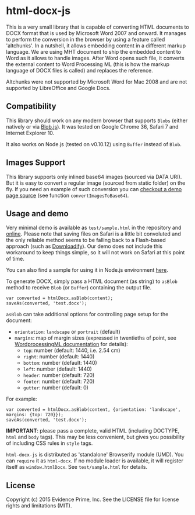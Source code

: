 html-docx-js
============

This is a very small library that is capable of converting HTML documents to DOCX format that
is used by Microsoft Word 2007 and onward. It manages to perform the conversion in the browser by
using a feature called 'altchunks'. In a nutshell, it allows embedding content in a different markup
language. We are using MHT document to ship the embedded content to Word as it allows to handle images.
After Word opens such file, it converts the external content to Word Processing ML (this
is how the markup language of DOCX files is called) and replaces the reference.

Altchunks were not supported by Microsoft Word for Mac 2008 and are not supported by LibreOffice and
Google Docs.

Compatibility
-------------

This library should work on any modern browser that supports `Blobs` (either natively or via
[Blob.js](https://github.com/eligrey/Blob.js/)). It was tested on Google Chrome 36, Safari 7 and
Internet Explorer 10.

It also works on Node.js (tested on v0.10.12) using `Buffer` instead of `Blob`.

Images Support
-------------

This library supports only inlined base64 images (sourced via DATA URI). But it is easy to convert a
regular image (sourced from static folder) on the fly. If you need an example of such conversion you can [checkout a demo page source](https://github.com/evidenceprime/html-docx-js/blob/master/test/sample.html) (see function `convertImagesToBase64`).

Usage and demo
--------------

Very minimal demo is available as `test/sample.html` in the repository and
[online](http://evidenceprime.github.io/html-docx-js/test/sample.html). Please note that saving
files on Safari is a little bit convoluted and the only reliable method seems to be falling back
to a Flash-based approach (such as [Downloadify](https://github.com/dcneiner/Downloadify)).
Our demo does not include this workaround to keep things simple, so it will not work on Safari at
this point of time.

You can also find a sample for using it in Node.js environment
[here](https://github.com/evidenceprime/html-docx-js-node-sample).

To generate DOCX, simply pass a HTML document (as string) to `asBlob` method to receive `Blob` (or `Buffer`)
containing the output file.

    var converted = htmlDocx.asBlob(content);
    saveAs(converted, 'test.docx');

`asBlob` can take additional options for controlling page setup for the document:

* `orientation`: `landscape` or `portrait` (default)
* `margins`: map of margin sizes (expressed in twentieths of point, see
  [WordprocessingML documentation](http://officeopenxml.com/WPsectionPgMar.php) for details):
    - `top`: number (default: 1440, i.e. 2.54 cm)
    - `right`: number (default: 1440)
    - `bottom`: number (default: 1440)
    - `left`: number (default: 1440)
    - `header`: number (default: 720)
    - `footer`: number (default: 720)
    - `gutter`: number (default: 0)

For example:

    var converted = htmlDocx.asBlob(content, {orientation: 'landscape', margins: {top: 720}});
    saveAs(converted, 'test.docx');

**IMPORTANT**: please pass a complete, valid HTML (including DOCTYPE, `html` and `body` tags).
This may be less convenient, but gives you possibility of including CSS rules in `style` tags.

`html-docx-js` is distributed as 'standalone' Browserify module (UMD). You can `require` it as
`html-docx`. If no module loader is available, it will register itself as `window.htmlDocx`.
See `test/sample.html` for details.

License
-------

Copyright (c) 2015 Evidence Prime, Inc.
See the LICENSE file for license rights and limitations (MIT).
